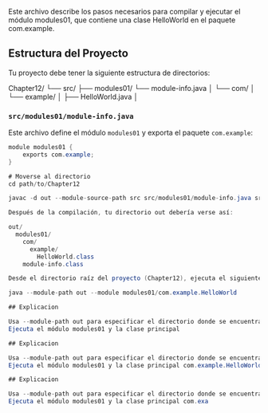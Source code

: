 Este archivo describe los pasos necesarios para compilar y ejecutar el módulo modules01, que contiene una clase HelloWorld en el paquete com.example.

## Estructura del Proyecto

Tu proyecto debe tener la siguiente estructura de directorios:

Chapter12/
  └── src/
      ├── modules01/
          └── module-info.java
      │   └── com/
      │       └── example/
      │           ├── HelloWorld.java
      │  

### `src/modules01/module-info.java`

Este archivo define el módulo `modules01` y exporta el paquete `com.example`:

```java
module modules01 {
    exports com.example;
}

# Moverse al directorio 
cd path/to/Chapter12

javac -d out --module-source-path src src/modules01/module-info.java src/modules01/com/example/HelloWorld.java

Después de la compilación, tu directorio out debería verse así:

out/
  modules01/
    com/
      example/
        HelloWorld.class
    module-info.class

Desde el directorio raíz del proyecto (Chapter12), ejecuta el siguiente comando:

java --module-path out --module modules01/com.example.HelloWorld

## Explicacion

Usa --module-path out para especificar el directorio donde se encuentran los módulos compilados.
Ejecuta el módulo modules01 y la clase principal 

## Explicacion

Usa --module-path out para especificar el directorio donde se encuentran los módulos compilados.
Ejecuta el módulo modules01 y la clase principal com.example.HelloWorld

## Explicacion

Usa --module-path out para especificar el directorio donde se encuentran los módulos compilados.
Ejecuta el módulo modules01 y la clase principal com.exa


